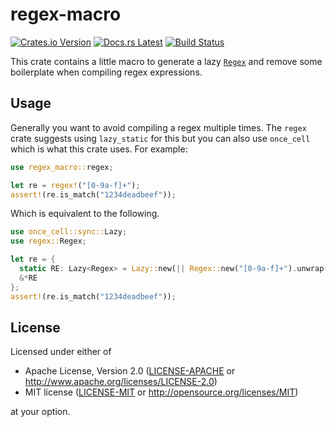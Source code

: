 # regex-macro

[![Crates.io Version](https://img.shields.io/crates/v/regex-macro.svg)](https://crates.io/crates/regex-macro)
[![Docs.rs Latest](https://img.shields.io/badge/docs.rs-latest-blue.svg)](https://docs.rs/regex-macro)
[![Build Status](https://img.shields.io/github/workflow/status/rossmacarthur/regex-macro/build/trunk)](https://github.com/rossmacarthur/regex-macro/actions?query=workflow%3Abuild)

This crate contains a little macro to generate a lazy
[`Regex`](https://docs.rs/regex/latest/regex/struct.Regex.html) and remove some
boilerplate when compiling regex expressions.

## Usage

Generally you want to avoid compiling a regex multiple times. The `regex`
crate suggests using `lazy_static` for this but you can also use `once_cell`
which is what this crate uses. For example:

```rust
use regex_macro::regex;

let re = regex!("[0-9a-f]+");
assert!(re.is_match("1234deadbeef"));
```

Which is equivalent to the following.

```rust
use once_cell::sync::Lazy;
use regex::Regex;

let re = {
  static RE: Lazy<Regex> = Lazy::new(|| Regex::new("[0-9a-f]+").unwrap());
  &*RE
};
assert!(re.is_match("1234deadbeef"));
```

## License

Licensed under either of

- Apache License, Version 2.0 ([LICENSE-APACHE](LICENSE-APACHE) or
  http://www.apache.org/licenses/LICENSE-2.0)
- MIT license ([LICENSE-MIT](LICENSE-MIT) or http://opensource.org/licenses/MIT)

at your option.
